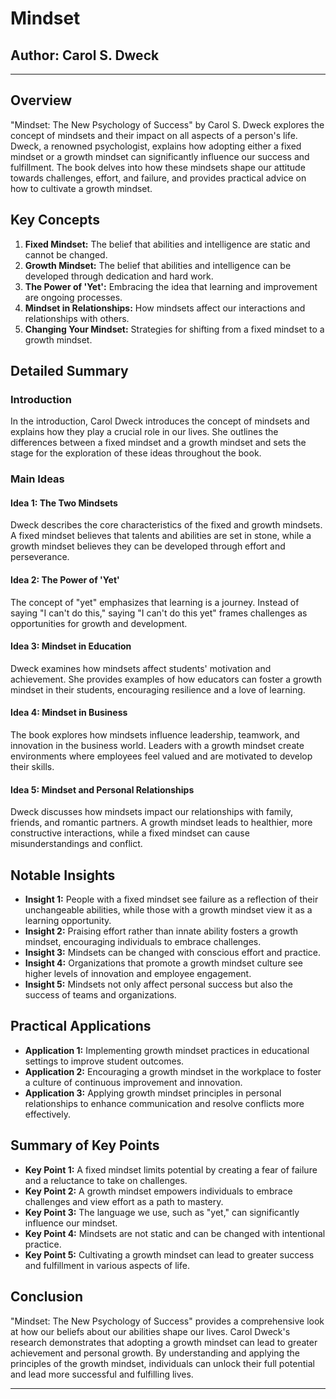# Mindset

## Author: Carol S. Dweck

---

## Overview
"Mindset: The New Psychology of Success" by Carol S. Dweck explores the concept of mindsets and their impact on all aspects of a person's life. Dweck, a renowned psychologist, explains how adopting either a fixed mindset or a growth mindset can significantly influence our success and fulfillment. The book delves into how these mindsets shape our attitude towards challenges, effort, and failure, and provides practical advice on how to cultivate a growth mindset.

## Key Concepts
1. **Fixed Mindset:** The belief that abilities and intelligence are static and cannot be changed.
2. **Growth Mindset:** The belief that abilities and intelligence can be developed through dedication and hard work.
3. **The Power of 'Yet':** Embracing the idea that learning and improvement are ongoing processes.
4. **Mindset in Relationships:** How mindsets affect our interactions and relationships with others.
5. **Changing Your Mindset:** Strategies for shifting from a fixed mindset to a growth mindset.

## Detailed Summary
### Introduction
In the introduction, Carol Dweck introduces the concept of mindsets and explains how they play a crucial role in our lives. She outlines the differences between a fixed mindset and a growth mindset and sets the stage for the exploration of these ideas throughout the book.

### Main Ideas
#### Idea 1: The Two Mindsets
Dweck describes the core characteristics of the fixed and growth mindsets. A fixed mindset believes that talents and abilities are set in stone, while a growth mindset believes they can be developed through effort and perseverance.

#### Idea 2: The Power of 'Yet'
The concept of "yet" emphasizes that learning is a journey. Instead of saying "I can't do this," saying "I can't do this yet" frames challenges as opportunities for growth and development.

#### Idea 3: Mindset in Education
Dweck examines how mindsets affect students' motivation and achievement. She provides examples of how educators can foster a growth mindset in their students, encouraging resilience and a love of learning.

#### Idea 4: Mindset in Business
The book explores how mindsets influence leadership, teamwork, and innovation in the business world. Leaders with a growth mindset create environments where employees feel valued and are motivated to develop their skills.

#### Idea 5: Mindset and Personal Relationships
Dweck discusses how mindsets impact our relationships with family, friends, and romantic partners. A growth mindset leads to healthier, more constructive interactions, while a fixed mindset can cause misunderstandings and conflict.

## Notable Insights
- **Insight 1:** People with a fixed mindset see failure as a reflection of their unchangeable abilities, while those with a growth mindset view it as a learning opportunity.
- **Insight 2:** Praising effort rather than innate ability fosters a growth mindset, encouraging individuals to embrace challenges.
- **Insight 3:** Mindsets can be changed with conscious effort and practice.
- **Insight 4:** Organizations that promote a growth mindset culture see higher levels of innovation and employee engagement.
- **Insight 5:** Mindsets not only affect personal success but also the success of teams and organizations.

## Practical Applications
- **Application 1:** Implementing growth mindset practices in educational settings to improve student outcomes.
- **Application 2:** Encouraging a growth mindset in the workplace to foster a culture of continuous improvement and innovation.
- **Application 3:** Applying growth mindset principles in personal relationships to enhance communication and resolve conflicts more effectively.

## Summary of Key Points
- **Key Point 1:** A fixed mindset limits potential by creating a fear of failure and a reluctance to take on challenges.
- **Key Point 2:** A growth mindset empowers individuals to embrace challenges and view effort as a path to mastery.
- **Key Point 3:** The language we use, such as "yet," can significantly influence our mindset.
- **Key Point 4:** Mindsets are not static and can be changed with intentional practice.
- **Key Point 5:** Cultivating a growth mindset can lead to greater success and fulfillment in various aspects of life.

## Conclusion
"Mindset: The New Psychology of Success" provides a comprehensive look at how our beliefs about our abilities shape our lives. Carol Dweck's research demonstrates that adopting a growth mindset can lead to greater achievement and personal growth. By understanding and applying the principles of the growth mindset, individuals can unlock their full potential and lead more successful and fulfilling lives.

---